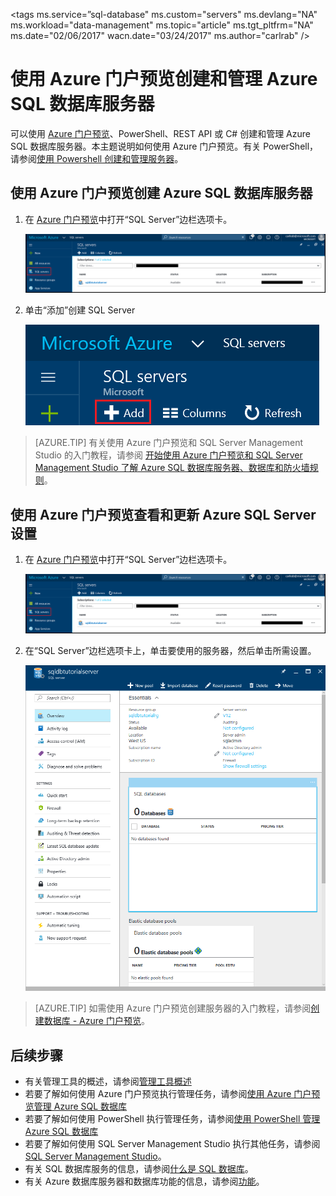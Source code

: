 <properties
    pageTitle="Azure 门户预览：创建和管理 Azure SQL 数据库服务器 | Azure"
    description="快速参考：如何使用 Azure 门户预览创建和管理 Azure SQL 数据库服务器。"
    services="sql-database"
    documentationcenter=""
    author="CarlRabeler"
    manager="jhubbard"
    editor="" />
<tags
    ms.service=”sql-database"
    ms.custom="servers"
    ms.devlang="NA"
    ms.workload="data-management"
    ms.topic="article"
    ms.tgt_pltfrm="NA"
    ms.date="02/06/2017"
    wacn.date="03/24/2017"
    ms.author="carlrab" />  


# 使用 Azure 门户预览创建和管理 Azure SQL 数据库服务器

可以使用 [Azure 门户预览](https://portal.azure.cn/)、PowerShell、REST API 或 C# 创建和管理 Azure SQL 数据库服务器。本主题说明如何使用 Azure 门户预览。有关 PowerShell，请参阅[使用 Powershell 创建和管理服务器](/documentation/articles/sql-database-manage-servers-powershell/)。

## 使用 Azure 门户预览创建 Azure SQL 数据库服务器

1. 在 [Azure 门户预览](https://portal.azure.cn/)中打开“SQL Server”边栏选项卡。

    ![SQL Server](./media/sql-database-get-started/new-sql-server.png)  


2. 单击“添加”创建 SQL Server

    ![新增 SQL Server](./media/sql-database-get-started/new-sql-server-add.png)  


> [AZURE.TIP]
>有关使用 Azure 门户预览和 SQL Server Management Studio 的入门教程，请参阅 [开始使用 Azure 门户预览和 SQL Server Management Studio 了解 Azure SQL 数据库服务器、数据库和防火墙规则](/documentation/articles/sql-database-get-started/)。
>

## 使用 Azure 门户预览查看和更新 Azure SQL Server 设置
1. 在 [Azure 门户预览](https://portal.azure.cn/)中打开“SQL Server”边栏选项卡。

    ![新建 sql server](./media/sql-database-get-started/new-sql-server.png)  


2. 在“SQL Server”边栏选项卡上，单击要使用的服务器，然后单击所需设置。

    ![“SQL Server”边栏选项卡](./media/sql-database-get-started/sql-server-blade.png)  


> [AZURE.TIP]
>如需使用 Azure 门户预览创建服务器的入门教程，请参阅[创建数据库 - Azure 门户预览](/documentation/articles/sql-database-get-started/)。
>

## 后续步骤
* 有关管理工具的概述，请参阅[管理工具概述](/documentation/articles/sql-database-manage-overview/)
* 若要了解如何使用 Azure 门户预览执行管理任务，请参阅[使用 Azure 门户预览管理 Azure SQL 数据库](/documentation/articles/sql-database-manage-portal/)
* 若要了解如何使用 PowerShell 执行管理任务，请参阅[使用 PowerShell 管理 Azure SQL 数据库](/documentation/articles/sql-database-manage-powershell/)
* 若要了解如何使用 SQL Server Management Studio 执行其他任务，请参阅 [SQL Server Management Studio](/documentation/articles/sql-database-manage-azure-ssms/)。
* 有关 SQL 数据库服务的信息，请参阅[什么是 SQL 数据库](/documentation/articles/sql-database-technical-overview/)。
* 有关 Azure 数据库服务器和数据库功能的信息，请参阅[功能](/documentation/articles/sql-database-features/)。

<!---HONumber=Mooncake_0320_2017-->